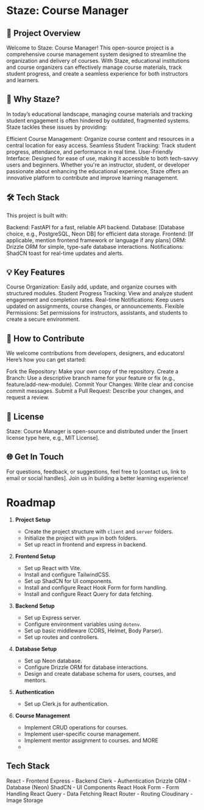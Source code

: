 # Staze: Course Manager

## 🚀 Project Overview

Welcome to Staze: Course Manager! This open-source project is a comprehensive course management system designed to
streamline the organization and delivery of courses. With Staze, educational institutions and course organizers can
effectively manage course materials, track student progress, and create a seamless experience for both instructors and
learners.

## 🎯 Why Staze?

In today’s educational landscape, managing course materials and tracking student engagement is often hindered by
outdated, fragmented systems. Staze tackles these issues by providing:

Efficient Course Management: Organize course content and resources in a central location for easy access.
Seamless Student Tracking: Track student progress, attendance, and performance in real time.
User-Friendly Interface: Designed for ease of use, making it accessible to both tech-savvy users and beginners.
Whether you're an instructor, student, or developer passionate about enhancing the educational experience, Staze offers
an innovative platform to contribute and improve learning management.

## 🛠 Tech Stack

This project is built with:

Backend: FastAPI for a fast, reliable API backend.
Database: [Database choice, e.g., PostgreSQL, Neon DB] for efficient data storage.
Frontend: [If applicable, mention frontend framework or language if any plans]
ORM: Drizzle ORM for simple, type-safe database interactions.
Notifications: ShadCN toast for real-time updates and alerts.

## 💡 Key Features

Course Organization: Easily add, update, and organize courses with structured modules.
Student Progress Tracking: View and analyze student engagement and completion rates.
Real-time Notifications: Keep users updated on assignments, course changes, or announcements.
Flexible Permissions: Set permissions for instructors, assistants, and students to create a secure environment.

## 🤝 How to Contribute

We welcome contributions from developers, designers, and educators! Here’s how you can get started:

Fork the Repository: Make your own copy of the repository.
Create a Branch: Use a descriptive branch name for your feature or fix (e.g., feature/add-new-module).
Commit Your Changes: Write clear and concise commit messages.
Submit a Pull Request: Describe your changes, and request a review.

## 📄 License

Staze: Course Manager is open-source and distributed under the [insert license type here, e.g., MIT License].

## 🌐 Get In Touch

For questions, feedback, or suggestions, feel free to [contact us, link to email or social handles]. Join us in building
a better learning experience!

# Roadmap

1. **Project Setup**

   - Create the project structure with `client` and `server` folders.
   - Initialize the project with `pnpm` in both folders.
   - Set up react in frontend and express in backend.

2. **Frontend Setup**

   - Set up React with Vite.
   - Install and configure TailwindCSS.
   - Set up ShadCN for UI components.
   - Install and configure React Hook Form for form handling.
   - Install and configure React Query for data fetching.

3. **Backend Setup**

   - Set up Express server.
   - Configure environment variables using `dotenv`.
   - Set up basic middleware (CORS, Helmet, Body Parser).
   - Set up routes and controllers.

4. **Database Setup**

   - Set up Neon database.
   - Configure Drizzle ORM for database interactions.
   - Design and create database schema for users, courses, and mentors.

5. **Authentication**
   - Set up Clerk.js for authentication.
6. **Course Management**
   - Implement CRUD operations for courses.
   - Implement user-specific course management.
   - Implement mentor assignment to courses.
     and MORE
   -

## Tech Stack

React - Frontend
Express - Backend
Clerk - Authentication
Drizzle ORM - Database (Neon)
ShadCN - UI Components
React Hook Form - Form Handling
React Query - Data Fetching
React Router - Routing
Cloudinary - Image Storage
